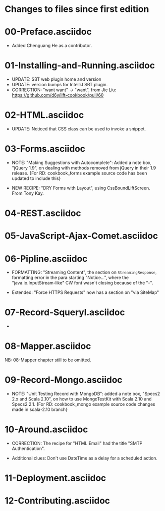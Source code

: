 # Changes to files since first edition


# 00-Preface.asciidoc

* Added Chenguang He as a contributor.

# 01-Installing-and-Running.asciidoc

* UPDATE: SBT web plugin home and version
* UPDATE: version bumps for IntelliJ SBT plugin.
* CORRECTION: "want want" -> "want", from  Jie Liu: https://github.com/d6y/lift-cookbook/pull/60

# 02-HTML.asciidoc

* UPDATE: Noticed that CSS class can be used to invoke a snippet.

# 03-Forms.asciidoc

* NOTE: "Making Suggestions with Autocomplete": Added a note box, "jQuery 1.9", on dealing with methods removed from jQuery in their 1.9 release. {For RD: cookbook_forms example source code has been updated to include this}

* NEW RECIPE: "DRY Forms with Layout", using CssBoundLiftScreen. From Tony Kay.


# 04-REST.asciidoc

# 05-JavaScript-Ajax-Comet.asciidoc

# 06-Pipline.asciidoc

* FORMATTING: "Streaming Content", the section on `StreamingResponse`, formatting error in the para 
starting "Notice...", where the "java.io.InputStream-like" CW font wasn't closing because of the "-".

* Extended: "Force HTTPS Requests" now has a section on "via SiteMap"

# 07-Record-Squeryl.asciidoc


* 

# 08-Mapper.asciidoc 

NB: 08-Mapper chapter still to be omitted.


# 09-Record-Mongo.asciidoc

* NOTE: "Unit Testing Record with MongoDB": added a note box, "Specs2 2.x and Scala 2.10", on how to use MongoTestKit with Scala 2.10 and Specs2 2.1. {For RD: cookbook_mongo example source code changes made in scala-2.10 branch}






# 10-Around.asciidoc

* CORRECTION: The recipe for "HTML Email" had the title "SMTP Authentication".

* Additional clues: Don't use DateTime as a delay for a scheduled action. 




# 11-Deployment.asciidoc


# 12-Contributing.asciidoc
